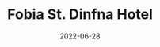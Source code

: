---
layout: album
date: 2022-06-28
title: Fobia St. Dinfna Hotel
developer: Pulsatrix Studios
card-image: 11
card-offset: 0
banner-image: 9
banner-offset: 0
---
